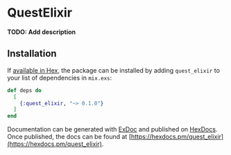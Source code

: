 # QuestElixir

**TODO: Add description**

## Installation

If [available in Hex](https://hex.pm/docs/publish), the package can be installed
by adding `quest_elixir` to your list of dependencies in `mix.exs`:

```elixir
def deps do
  [
    {:quest_elixir, "~> 0.1.0"}
  ]
end
```

Documentation can be generated with [ExDoc](https://github.com/elixir-lang/ex_doc)
and published on [HexDocs](https://hexdocs.pm). Once published, the docs can
be found at [https://hexdocs.pm/quest_elixir](https://hexdocs.pm/quest_elixir).

